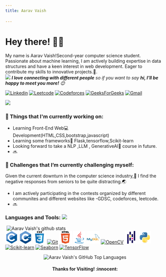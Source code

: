 ```yaml
---
title: Aarav Vaish

---
```



<!-- Greeting -->
# Hey there! :wave::smiley:

<!--Introduction -->
My name is Aarav Vaish!Second-year computer science student. Passionate about machine learning, I am actively building expertise in data structures and have a keen interest in web development. Eager to contribute my skills to innovative projects.:pray:.
<br>
<img src="https://media.giphy.com/media/LnQjpWaON8nhr21vNW/giphy.gif" width="40"> <em><b>I love connecting with different people</b> so if you want to say <b>hi, I'll be happy to meet you more!</b> :blush:</em>

<!-- Your badges -->
[![Linkedin](https://img.shields.io/badge/-AaravVaish-blue?style=flat&logo=Linkedin&logoColor=white)](www.linkedin.com/in/aarav-vaish-370548267)
[![Leetcode](https://img.shields.io/badge/-@Aarav_Vaish-yellow?style=flat&logo=Leetcode&logoColor=white)](https://leetcode.com/u/Aarav_vaish/)
[![Codeforces](https://img.shields.io/badge/AaravVaish-blue?style=flat&logo=codeforces&logoColor=black)](https://codeforces.com/profile/Aarav_4761)
[![GeeksForGeeks](https://img.shields.io/badge/-@Aarav_Vaish-green?style=flat&logo=geeksforgeeks&logoColor=white)](https://www.geeksforgeeks.org/user/aaravvaihnxo/)
[![Gmail](https://img.shields.io/badge/-Aarav_Vaish-c14438?style=flat&logo=Gmail&logoColor=white)](mailto:aaravvaish2004@gmail.com)

<!-- Profile View Count -->
![](https://komarev.com/ghpvc/?username=Aarav11-Vaish&style=flat)


<!-- Working GIF -->


### 💼  Things that I'm currently working on: 
* Learning Front-End Web:computer: Development(HTML,CSS,bootstrap,javascript)
* Learning some frameworks:art: Flask,tensorflow,Scikit-learn
* Looking forward to take a NLP ,LLM , GenerativeAI:calling: course in future.
* 🔜

### 🌱 Challenges that I’m currently challenging myself:
Given the current downturn in the computer science industry,:running:  I find the negative responses from seniors to be quite distracting.🌏

* I am actively participating in the contests organized by different communites and different websites like -GDSC, codeforces, leetcode.
* 🔜

 ### Languages and Tools: <img src="https://media.giphy.com/media/WUlplcMpOCEmTGBtBW/giphy.gif" width="30">
<p> <!-- GitHub README Stats -->
  <a href="https://github.com/Aarav11-Vaish?tab=repositories">
    <img width="500" height="auto" align="right" alt="Aarav Vaish's github stats" 
         src="https://github-readme-stats.vercel.app/api?username=Aarav11-Vaish&show_icons=true&theme=algolia&count_private=true" />
   <!-- <img width="30%" height="auto" align="right" alt="Joykishan's github stats" 
         src="https://github-readme-stats.vercel.app/api/top-langs/?username=joykishansharma&layout=compact" />
NOTE: Top languages does not indicate my skill level or something like that, it's a github metric of which languages i have the most code on github. -->
  </a>
 <!-- icons -->
<p align="left">
  <a href="https://www.cprogramming.com/" target="_blank" rel="noreferrer"><img src="https://raw.githubusercontent.com/devicons/devicon/master/icons/c/c-original.svg" alt="C" width="40" height="40" /></a>
  <a href="https://www.w3schools.com/cpp/" target="_blank" rel="noreferrer"><img src="https://raw.githubusercontent.com/devicons/devicon/master/icons/cplusplus/cplusplus-original.svg" alt="C++" width="40" height="40" /></a>
  <a href="https://www.w3schools.com/css/" target="_blank" rel="noreferrer"><img src="https://raw.githubusercontent.com/devicons/devicon/master/icons/css3/css3-original-wordmark.svg" alt="CSS" width="40" height="40" /></a>
  <a href="https://git-scm.com/" target="_blank" rel="noreferrer"><img src="https://www.vectorlogo.zone/logos/git-scm/git-scm-icon.svg" alt="Git" width="40" height="40" /></a>
  <a href="https://www.w3.org/html/" target="_blank" rel="noreferrer"><img src="https://raw.githubusercontent.com/devicons/devicon/master/icons/html5/html5-original-wordmark.svg" alt="HTML5" width="40" height="40" /></a>
  <a href="https://www.java.com" target="_blank" rel="noreferrer"><img src="https://raw.githubusercontent.com/devicons/devicon/master/icons/java/java-original.svg" alt="Java" width="40" height="40" /></a>
  <a href="https://www.mysql.com/" target="_blank" rel="noreferrer"><img src="https://raw.githubusercontent.com/devicons/devicon/master/icons/mysql/mysql-original-wordmark.svg" alt="MySQL" width="40" height="40" /></a>
  <a href="https://opencv.org/" target="_blank" rel="noreferrer"><img src="https://www.vectorlogo.zone/logos/opencv/opencv-icon.svg" alt="OpenCV" width="40" height="40" /></a>
  <a href="https://pandas.pydata.org/" target="_blank" rel="noreferrer"><img src="https://raw.githubusercontent.com/devicons/devicon/2ae2a900d2f041da66e950e4d48052658d850630/icons/pandas/pandas-original.svg" alt="Pandas" width="40" height="40" /></a>
  <a href="https://www.python.org" target="_blank" rel="noreferrer"><img src="https://raw.githubusercontent.com/devicons/devicon/master/icons/python/python-original.svg" alt="Python" width="40" height="40" /></a>
  <a href="https://scikit-learn.org/" target="_blank" rel="noreferrer"><img src="https://upload.wikimedia.org/wikipedia/commons/0/05/Scikit_learn_logo_small.svg" alt="Scikit-learn" width="40" height="40" /></a>
  <a href="https://seaborn.pydata.org/" target="_blank" rel="noreferrer"><img src="https://seaborn.pydata.org/_images/logo-mark-lightbg.svg" alt="Seaborn" width="40" height="40" /></a>
  <a href="https://www.tensorflow.org" target="_blank" rel="noreferrer"><img src="https://www.vectorlogo.zone/logos/tensorflow/tensorflow-icon.svg" alt="TensorFlow" width="40" height="40" /></a>
</p>

<p align="center"><img src="https://github-readme-stats.vercel.app/api/top-langs?username=aarav11-vaish&show_icons=true&locale=en&layout=compact" alt="Aarav Vaish's GitHub Top Languages" /></p>
</p>

<h4 align="center"> Thanks for Visiting! :innocent:</h4>




<!--


Here are some ideas to get you started:

- 🔭 I’m currently working on ...
- 🌱 I’m currently learning ...
- 👯 I’m looking to collaborate on ...
- 🤔 I’m looking for help with ...
- 💬 Ask me about ...
- 📫 How to reach me: ...
- 😄 Pronouns: ...
- ⚡ Fun fact: ...
-->
